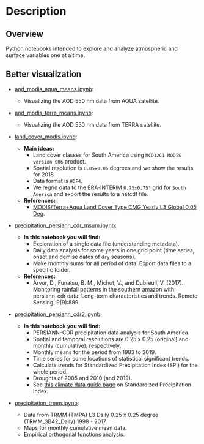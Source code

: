# Description

## Overview

Python notebooks intended to explore and analyze atmospheric and surface variables one at a time.

## Better visualization

- [aod_modis_aqua_means.ipynb](https://nbviewer.jupyter.org/github/SandroAlex/phd/blob/master/notebooks/single_variables/aod_modis_aqua_means.ipynb?flush_cache=true):
    - Visualizing the AOD 550 nm data from AQUA satellite. 

- [aod_modis_terra_means.ipynb](https://nbviewer.jupyter.org/github/SandroAlex/phd/blob/master/notebooks/single_variables/aod_modis_terra_means.ipynb?flush_cache=true):
    - Visualizing the AOD 550 nm data from TERRA satellite.

- [land_cover_modis.ipynb](https://nbviewer.jupyter.org/github/SandroAlex/phd/blob/master/notebooks/single_variables/land_cover_modis.ipynb?flush_cache=true):
    - **Main ideas:**
        - Land cover classes for South America using `MCD12C1 MODIS version 006` product.
        - Spatial resolution is `0.05x0.05` degrees and we show the results for 2018.
        - Data format is `HDF4`.
        - We regrid data to the ERA-INTERIM `0.75x0.75°` grid for `South America` and export the results to a netcdf file.
    - **References:**
        - [MODIS/Terra+Aqua Land Cover Type CMG Yearly L3 Global 0.05 Deg](https://lpdaac.usgs.gov/products/mcd12c1v006/).

- [precipitation_persiann_cdr_msum.ipynb](https://nbviewer.jupyter.org/github/SandroAlex/phd/blob/master/notebooks/single_variables/precipitation_persiann_cdr_msum.ipynb?flush_cache=true):
    - **In this notebook you will find:**
        - Exploration of a single data file (understanding metadata).
        - Daily data analysis for some years in one grid point (time series, onset and demise dates of `dry` seasons).
        - Make monthly sums for all period of data. Export data files to a specific folder.
    - **References:**
        - Arvor, D., Funatsu, B. M., Michot, V., and Dubreuil, V. (2017). Monitoring rainfall patterns in the southern amazon with persiann-cdr data: Long-term characteristics and trends. Remote Sensing, 9(9):889.

- [precipitation_persiann_cdr2.ipynb](https://nbviewer.jupyter.org/github/SandroAlex/phd/blob/master/notebooks/single_variables/precipitation_persiann_cdr2.ipynb?flush_cache=true):
    - **In this notebook you will find:**
        - PERSIANN-CDR precipitation data analysis for South America.
        - Spatial and temporal resolutions are 0.25 x 0.25 (original) and monthly (cumulative), respectively.
        - Monthly means for the period from 1983 to 2019.
        - Time series for some locations of statistical significant trends.
        - Calculate trends for Standardized Precipitation Index (SPI) for the whole period.
        - Droughts of 2005 and 2010 (and 2019).
        - See [this climate data guide page](https://climatedataguide.ucar.edu/climate-data/standardized-precipitation-index-spi) on Standardized Precipitation Index.
    
- [precipitation_trmm.ipynb](https://nbviewer.jupyter.org/github/SandroAlex/phd/blob/master/notebooks/single_variables/precipitation_trmm.ipynb?flush_cache=true):
    - Data from TRMM (TMPA) L3 Daily 0.25 x 0.25 degree (TRMM_3B42_Daily) 1998 - 2017.
    - Maps for monthly cumulative mean data.
    - Empirical orthogonal functions analysis.